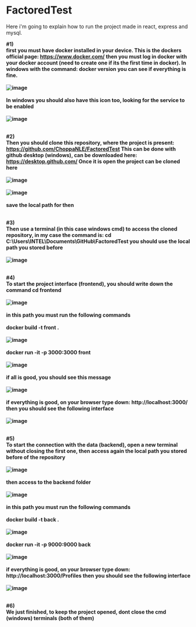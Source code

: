 # FactoredTest
Here i'm going to explain how to run the project made in react, express and mysql.

<b>#1)<br/> first you must have docker installed in your device. This is the dockers official page: https://www.docker.com/ 
then you must log in docker with your docker account (need to create one if its the first time in docker). In windows with the command: docker version 
you can see if everything is fine. <br /><br />
![image](https://user-images.githubusercontent.com/69688188/228666929-c5a9703a-22ed-46fb-ad76-d654ad6f1eee.png) <br /><br />
In windows you should also have this icon too, looking for the service to be enabled <br /><br />
 ![image](https://user-images.githubusercontent.com/69688188/228667463-b99ed8d4-cfaa-4768-8327-32043b519bdc.png) <br /><br />

<b>#2)<br/> Then you should clone this repository, where the project is present: https://github.com/ChoppaNLE/FactoredTest
This can be done with github desktop (windows), can be downloaded here: https://desktop.github.com/
Once it is open the project can be cloned here <br /><br />
![image](https://user-images.githubusercontent.com/69688188/228669845-1507fdb5-a5e7-4d9f-8127-4ce574a5d4de.png) <br /><br />
![image](https://user-images.githubusercontent.com/69688188/228670442-ad8dddb2-4101-47d8-b442-9f5730895510.png) <br /><br />
save the local path for then <br /><br />

<b>#3)<br/> Then use a terminal (in this case windows cmd) to access the cloned repository, in my case the command is: cd C:\Users\INTEL\Documents\GitHub\FactoredTest
you should use the local path you stored before <br /><br />
![image](https://user-images.githubusercontent.com/69688188/228671287-68df8e82-dee6-4004-9edb-6211db1c4885.png) <br /><br />

<b>#4)<br/> To start the project interface (frontend), you should write down the command cd frontend <br /><br />
![image](https://user-images.githubusercontent.com/69688188/228673604-c09b7627-973b-4db8-961a-aa5378dfcb74.png) <br /><br />
in this path you must run the following commands  <br /><br />
docker build -t front . <br /><br />
![image](https://user-images.githubusercontent.com/69688188/228674021-2b5ebdcf-3250-43ce-926c-a51bbceea2dd.png) <br /><br />
docker run -it -p 3000:3000 front <br /><br />
![image](https://user-images.githubusercontent.com/69688188/228674384-de64f884-4c56-47f7-8547-82bd5db9f71d.png) <br /><br />
if all is good, you should see this message <br /><br />
![image](https://user-images.githubusercontent.com/69688188/228674740-38b9d360-7e2e-4e7e-a871-c7f803dd4d68.png) <br /><br />
if everything is good, on your browser type down: http://localhost:3000/ then you should see the following interface <br /><br />
![image](https://user-images.githubusercontent.com/69688188/228675395-956f081b-526a-48f0-9ac2-150d164ee9bc.png) <br /><br />

<b>#5)<br/> To start the connection with the data (backend), open a new terminal without closing the first one, then access again the local path you stored before of the repository <br /><br />
![image](https://user-images.githubusercontent.com/69688188/228676377-924fee6e-d207-4e65-bdaf-63ea9db508e8.png) <br /><br />
then access to the backend folder <br /><br />
![image](https://user-images.githubusercontent.com/69688188/228676460-8376e683-c68c-4e70-8a08-d5bf58663337.png) <br /><br />
in this path you must run the following commands <br /><br />
docker build -t back . <br /><br />
![image](https://user-images.githubusercontent.com/69688188/228676694-2be837a7-b89f-4bde-a6fa-92cc4c36d46d.png) <br /> <br />
docker run -it -p 9000:9000 back <br /><br />
![image](https://user-images.githubusercontent.com/69688188/228676779-faa428f5-e192-44c6-9c93-8f0b4598641a.png) <br /><br />
if everything is good, on your browser type down: http://localhost:3000/Profiles then you should see the following interface <br /><br />
![image](https://user-images.githubusercontent.com/69688188/228676913-be68452d-57ca-4b36-9c18-400a45c74676.png) <br /><br />

<b>#6)<br/> We just finished, to keep the project opened, dont close the cmd (windows) terminals (both of them) <br /><br />
